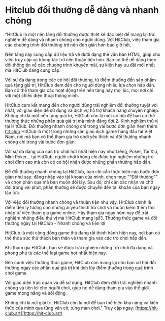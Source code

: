 # Hitclub đổi thưởng dễ dàng và nhanh chóng
"HitClub là một nền tảng đổi thưởng được thiết kế đặc biệt để mang lại trải nghiệm dễ dàng và nhanh chóng cho người dùng. Với HitClub, việc tham gia các chương trình đổi thưởng trở nên đơn giản hơn bao giờ hết.

Nền tảng này cung cấp dữ liệu trả về dưới dạng thẻ văn bản HTML, giúp cho việc truy cập và tương tác trở nên thuận tiện hơn. Bạn có thể dễ dàng theo dõi thông tin về các chương trình khuyến mãi, sự kiện hay ưu đãi mới nhất mà HitClub đang cung cấp.

Với sự đa dạng trong các cơ hội đổi thưởng, từ điểm thưởng đến sản phẩm quà tặng giá trị, HitClub đem đến cho người dùng nhiều lựa chọn hấp dẫn. Bạn có thể tham gia các hoạt động trên nền tảng này mọi lúc, mọi nơi chỉ với một chiếc điện thoại thông minh.

HitClub cam kết mang đến cho người dùng trải nghiệm đổi thưởng tuyệt vời nhất, với giao diện dễ sử dụng và dịch vụ hỗ trợ khách hàng chuyên nghiệp. Không chỉ là một nền tảng giải trí, HitClub còn là một cơ hội để bạn có thể thưởng thức những phần quà giá trị mà mình đáng đợi.2. Kinh nghiệm thú vị tại HitClub: Đổi thưởng nhanh chóng chỉ trong vài bước đơn giản
Xem thêm: [hit club](https://hit-club.art)
HitClub là một trong những sàn giao dịch game hàng đầu tại Việt Nam, nơi mà bạn có thể tham gia trò chơi yêu thích và đổi thưởng nhanh chóng chỉ trong vài bước đơn giản.

Với sự đa dạng của các trò chơi hot nhất hiện nay như Liêng, Poker, Tài Xỉu, Mini Poker... tại HitClub, người chơi không chỉ được trải nghiệm những trò chơi đỉnh cao mà còn có cơ hội nhận được những phần thưởng hấp dẫn.

Để đổi thưởng nhanh chóng tại HitClub, bạn chỉ cần thực hiện các bước đơn giản như sau: đăng nhập vào tài khoản của mình, chọn mục ""Đổi thưởng"" và chọn phần quà mà bạn muốn đổi lấy. Sau đó, chỉ cần xác nhận và chờ đợi trong vài phút, phần thưởng sẽ được chuyển đến tài khoản của bạn ngay lập tức.

Với việc đổi thưởng nhanh chóng và thuận tiện như vậy, HitClub chính là điểm đến lý tưởng cho những ai yêu thích trò chơi và muốn kiếm thêm thu nhập từ việc tham gia game online. Hãy tham gia ngay hôm nay để trải nghiệm những điều thú vị mà HitClub mang lại!3. Thưởng thức game và đổi thưởng ngay tại HitClub - Nhanh chóng và tiện lợi

HitClub là một cộng đồng game thủ đang rất thịnh hành hiện nay, nơi bạn có thể thỏa sức thử thách bản thân và tham gia vào các trò chơi hấp dẫn.

Khi tham gia HitClub, bạn sẽ được trải nghiệm những trò chơi đa dạng và phong phú từ các thể loại game hot nhất hiện nay.

Bên cạnh việc thưởng thức game, HitClub còn mang lại cho bạn cơ hội đổi thưởng ngay các phần quà giá trị khi tích lũy điểm thưởng trong quá trình chơi game.

Với giao diện trực quan và dễ sử dụng, HitClub đem đến trải nghiệm nhanh chóng và tiện lợi cho người chơi, giúp họ dễ dàng tham gia vào thế giới game mọng năng và sôi động.

Không chỉ là nơi giải trí, HitClub còn là nơi để bạn thể hiện khả năng và kiến thức của mình qua từng ván cờ, từng màn chơi."
Truy cập ngay: [https://hit-club.art](https://hit-club.art)